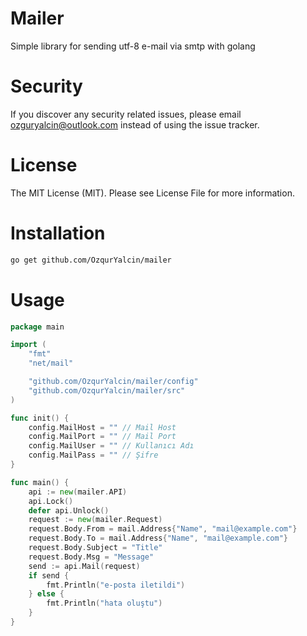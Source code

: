# Mailer
Simple library for sending utf-8 e-mail via smtp with golang

# Security
If you discover any security related issues, please email ozguryalcin@outlook.com instead of using the issue tracker.

# License
The MIT License (MIT). Please see License File for more information.

# Installation
```bash
go get github.com/OzqurYalcin/mailer
```

# Usage
```go
package main

import (
	"fmt"
	"net/mail"

	"github.com/OzqurYalcin/mailer/config"
	"github.com/OzqurYalcin/mailer/src"
)

func init() {
	config.MailHost = "" // Mail Host
	config.MailPort = "" // Mail Port
	config.MailUser = "" // Kullanıcı Adı
	config.MailPass = "" // Şifre
}

func main() {
	api := new(mailer.API)
	api.Lock()
	defer api.Unlock()
	request := new(mailer.Request)
	request.Body.From = mail.Address{"Name", "mail@example.com"}
	request.Body.To = mail.Address{"Name", "mail@example.com"}
	request.Body.Subject = "Title"
	request.Body.Msg = "Message"
	send := api.Mail(request)
	if send {
		fmt.Println("e-posta iletildi")
	} else {
		fmt.Println("hata oluştu")
	}
}
```
